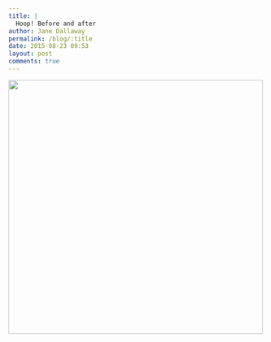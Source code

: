 ```yaml
---
title: |
  Hoop! Before and after
author: Jane Dallaway
permalink: /blog/:title
date: 2015-08-23 09:53
layout: post
comments: true
---
```


<div><a href="http://static.skitters.dallaway.com/tp_Image-1.jpg"><img src="http://static.skitters.dallaway.com/tp_thumb_Image-1.jpg" width="500" height="500"/></a></div>



  




      
